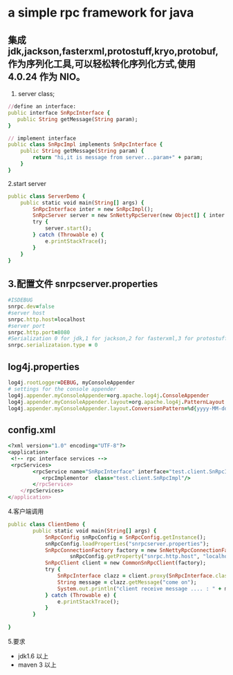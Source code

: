  a simple rpc framework for java
=================================================
集成 jdk,jackson,fasterxml,protostuff,kryo,protobuf,作为序列化工具,可以轻松转化序列化方式,使用 4.0.24 作为 NIO。
--------------------------------------------------
1. server class;
```ruby
//define an interface:
public interface SnRpcInterface {
   public String getMessage(String param);
}
```
```ruby
// implement interface
public class SnRpcImpl implements SnRpcInterface {
	public String getMessage(String param) {
		return "hi,it is message from server...param+" + param;
	}
}
```

2.start server
```ruby
public class ServerDemo {
	public static void main(String[] args) {
		SnRpcInterface inter = new SnRpcImpl();
		SnRpcServer server = new SnNettyRpcServer(new Object[] { inter });
		try {
			server.start();
		} catch (Throwable e) {
			e.printStackTrace();
		}
	}
}
```

3.配置文件
snrpcserver.properties
------------------------------------------
```ruby
#ISDEBUG
snrpc.dev=false
#server host
snrpc.http.host=localhost
#server port
snrpc.http.port=8080
#Serialization 0 for jdk,1 for jackson,2 for fasterxml,3 for protostuff,4 for kryo,5 for protobuf
snrpc.serializataion.type = 0
```
log4j.properties
------------------------------------------
```ruby
log4j.rootLogger=DEBUG, myConsoleAppender
# settings for the console appender
log4j.appender.myConsoleAppender=org.apache.log4j.ConsoleAppender
log4j.appender.myConsoleAppender.layout=org.apache.log4j.PatternLayout
log4j.appender.myConsoleAppender.layout.ConversionPattern=%d{yyyy-MM-dd HH:mm:s} %-4r [%t] %-5p %c %x - %m%n
```

config.xml
------------------------------------------
```ruby
<?xml version="1.0" encoding="UTF-8"?>
<application>
 <!-- rpc interface services -->    
 <rpcServices>
        <rpcService name="SnRpcInterface" interface="test.client.SnRpcInterface" overload="true">
           <rpcImplementor  class="test.client.SnRpcImpl"/> 
        </rpcService>
    </rpcServices>
</application>
```

4.客户端调用
```ruby
public class ClientDemo {
		public static void main(String[] args) {
			SnRpcConfig snRpcConfig = SnRpcConfig.getInstance();
			snRpcConfig.loadProperties("snrpcserver.properties");
			SnRpcConnectionFactory factory = new SnNettyRpcConnectionFactory(
					snRpcConfig.getProperty("snrpc.http.host", "localhost"), Integer.parseInt(snRpcConfig.getProperty("snrpc.http.port", "8080")));
		    SnRpcClient client = new CommonSnRpcClient(factory);
		    try {
		        SnRpcInterface clazz = client.proxy(SnRpcInterface.class);
		        String message = clazz.getMessage("come on");
		        System.out.println("client receive message .... : " + message);
		    } catch (Throwable e) {
		        e.printStackTrace();
		    }
		}
	
}


```

5.要求
+ jdk1.6 以上
+ maven 3 以上

